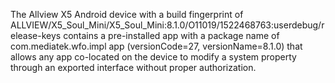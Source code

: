 The Allview X5 Android device with a build fingerprint of ALLVIEW/X5_Soul_Mini/X5_Soul_Mini:8.1.0/O11019/1522468763:userdebug/release-keys contains a pre-installed app with a package name of com.mediatek.wfo.impl app (versionCode=27, versionName=8.1.0) that allows any app co-located on the device to modify a system property through an exported interface without proper authorization.